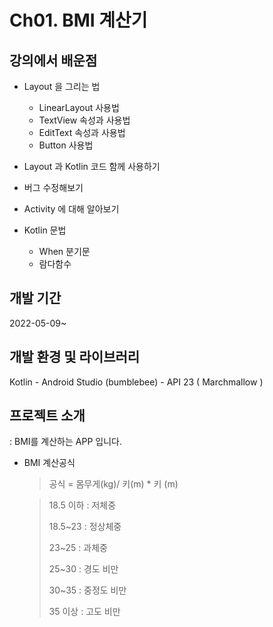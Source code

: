 # Ch01. BMI 계산기

## 강의에서 배운점

* Layout 을 그리는 법
  * LinearLayout 사용법
  * TextView 속성과 사용법
  * EditText 속성과 사용법
  * Button 사용법

* Layout 과 Kotlin 코드 함께 사용하기
* 버그 수정해보기
* Activity 에 대해 알아보기

* Kotlin 문법
  * When 분기문
  * 람다함수


## 개발 기간
2022-05-09~

## 개발 환경 및 라이브러리
Kotlin - Android Studio (bumblebee) - API 23 ( Marchmallow )



## 프로젝트 소개
  : BMI를 계산하는 APP 입니다.
  
  * BMI 계산공식
    > 공식 = 몸무게(kg)/ 키(m) * 키 (m)
   
    > 18.5 이하 : 저체중
    >
    > 18.5~23 : 정상체중
    > 
    > 23~25 : 과체중
    > 
    > 25~30 : 경도 비만
    > 
    > 30~35 : 중정도 비만
    > 
    > 35 이상 : 고도 비만
 
